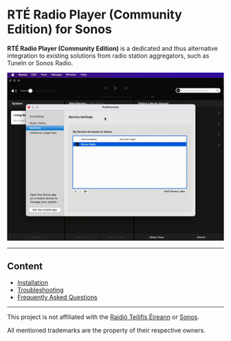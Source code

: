 # RTÉ Radio Player  (Community Edition) for Sonos

**RTÉ Radio Player  (Community Edition)** is a dedicated and thus alternative integration to existing solutions from radio station aggregators, such as TuneIn or Sonos Radio.

<img src="https://raw.githubusercontent.com/public-broadcasting/rte-radio-player-community-edition-for-sonos/main/img/societatea-romana-de-radiodifuziune-community-edition-demo.gif">

---

## Content

- [Installation](https://github.com/public-broadcasting/rte-radio-player-community-edition-for-sonos/wiki#installation)
- [Troubleshooting](https://github.com/public-broadcasting/rte-radio-player-community-edition-for-sonos/wiki#troubleshooting)
- [Frequently Asked Questions](https://github.com/public-broadcasting/rte-radio-player-community-edition-for-sonos/wiki#frequently-asked-questions)

---

This project is not affiliated with the <a href="https://www.rte.ie/">Raidió Teilifís Éireann</a> or <a href="https://www.sonos.com/">Sonos</a>.

All mentioned trademarks are the property of their respective owners.
